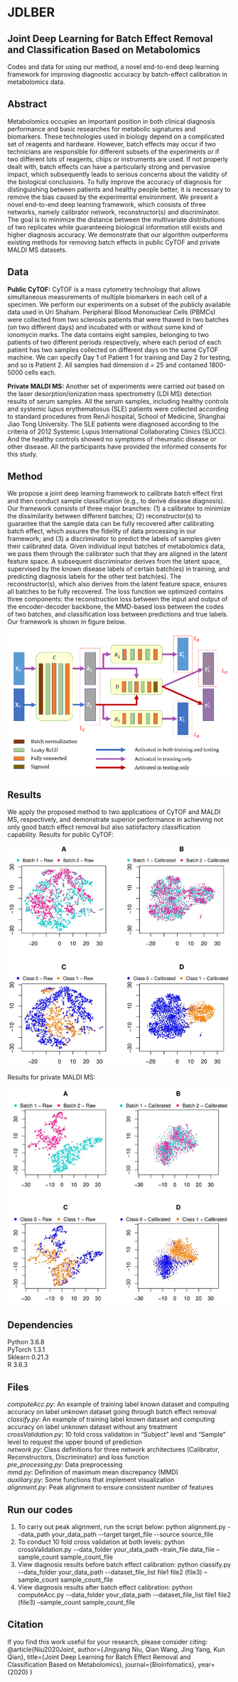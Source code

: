 # JDLBER
## Joint Deep Learning for Batch Effect Removal and Classification Based on Metabolomics

Codes and data for using our method, a novel end-to-end deep learning framework for improving diagnostic accuracy by batch-effect calibration in metabolomics data.

## Abstract
Metabolomics occupies an important position in both clinical diagnosis performance and basic researches for metabolic signatures and biomarkers. These technologies used in biology depend on a complicated set of reagents and hardware. However, batch effects may occur if two technicians are responsible for different subsets of the experiments or if two different lots of reagents, chips or instruments are used. If not properly dealt with, batch effects can have a particularly strong and pervasive impact, which subsequently leads to serious concerns about the validity of the biological conclusions.
To fully improve the accuracy of diagnosis for distinguishing between patients and healthy people better, it is necessary to remove the bias caused by the experimental environment. We present a novel end-to-end deep learning framework, which consists of three networks, namely calibrator network, reconstructor(s) and discriminator. The goal is to minimize the distance between the multivariate distributions of two replicates while guaranteeing biological information still exists and higher diagnosis accuracy. We demonstrate that our algorithm outperforms existing methods for removing batch effects in public CyTOF and private MALDI MS datasets.

## Data
**Public CyTOF:** CyTOF is a mass cytometry technology that allows simultaneous measurements of multiple biomarkers in each cell of a specimen. We perform our experiments on a subset of the publicly available data used in Uri Shaham. Peripheral Blood Mononuclear Cells (PBMCs) were collected from two sclerosis patients that were thawed in two batches (on two different days) and incubated with or without some kind of ionomycin marks. The data contains eight samples, belonging to two patients of two different periods respectively, where each period of each patient has two samples collected on different days on the same CyTOF machine. We can specify Day 1 of Patient 1 for training and Day 2 for testing, and so is Patient 2. All samples had dimension d = 25 and contained 1800-5000 cells each. 

**Private MALDI MS:** Another set of experiments were carried out based on the laser desorption/ionization mass spectrometry (LDI MS) detection results of serum samples. All the serum samples, including healthy controls and systemic lupus erythematosus (SLE) patients were collected according to standard procedures from RenJi hospital, School of Medicine, Shanghai Jiao Tong University. The SLE patients were diagnosed according to the criteria of 2012 Systemic Lupus International Collaborating Clinics (SLICC). And the healthy controls showed no symptoms of rheumatic disease or other disease. All the participants have provided the informed consents for this study.

## Method
We propose a joint deep learning framework to calibrate batch effect first and then conduct sample classification (e.g., to derive disease diagnosis). Our framework consists of three major branches: (1) a calibrator to minimize the dissimilarity between different batches; (2) reconstructor(s) to guarantee that the sample data can be fully recovered after calibrating batch effect, which assures the fidelity of data processing in our framework; and (3) a discriminator to predict the labels of samples given their calibrated data. Given individual input batches of metabolomics data, we pass them through the calibrator such that they are aligned in the latent feature space. A subsequent discriminator derives from the latent space, supervised by the known disease labels of certain batch(es) in training, and predicting diagnosis labels for the other test batch(es). The reconstructor(s), which also derives from the latent feature space, ensures all batches to be fully recovered. The loss function we optimized contains three components: the reconstruction loss between the input and output of the encoder-decoder backbone, the MMD-based loss between the codes of two batches, and classification loss between predictions and true labels. Our framework is shown in figure below.

![](illustration/network.png)

## Results
We apply the proposed method to two applications of CyTOF and MALDI MS, respectively, and demonstrate superior performance in achieving not only good batch effect removal but also satisfactory classification capability. 
Results for public CyTOF: 

![](illustration/CyTOF.jpg)

Results for private MALDI MS:

![](illustration/MALDI-MS.jpg)

## Dependencies
Python 3.6.8<br />
PyTorch 1.3.1<br />
Sklearn 0.21.3<br />
R 3.6.3<br />

## Files
*computeAcc.py*: An example of training label known dataset and computing accuracy on label unknown dataset going through batch effect removal<br />
*classify.py*: An example of training label known dataset and computing accuracy on label unknown dataset without any treatment<br />
*crossValidation.py*: 10 fold cross validation in “Subject” level and “Sample” level to request the upper bound of prediction<br />
*network.py*: Class definitions for three network architectures (Calibrator, Reconstructors, Discriminator) and loss function<br />
*pre_processing.py*: Data preprocessing<br />
*mmd.py*: Definition of maximum mean discrepancy (MMD)<br />
*auxiliary.py*: Some functions that implement visualization<br />
*alignment.py*: Peak alignment to ensure consistent number of features<br />

## Run our codes
1. To carry out peak alignment, run the script below:
 	python alignment.py --data_path your_data_path --target target_file --source source_file
2. To conduct 10 fold cross validation at both levels:
    python  crossValidation.py --data_folder your_data_path –train_file   data_file –sample_count sample_count_file 
3. View diagnosis results before batch effect calibration:
   python classify.py --data_folder your_data_path --dataset_file_list file1 file2 (file3) –sample_count sample_count_file
4. View diagnosis results after batch effect calibration:
 python computeAcc.py --data_folder your_data_path --dataset_file_list file1 file2 (file3) –sample_count sample_count_file

## Citation
If you find this work useful for your research, please consider citing:
@article{Niu2020Joint,
author={Jingyang Niu, Qian Wang, Jing Yang, Kun Qian},
title={Joint Deep Learning for Batch Effect Removal and Classification Based on Metabolomics},
journal={Bioinfomatics},
year={2020}
}
